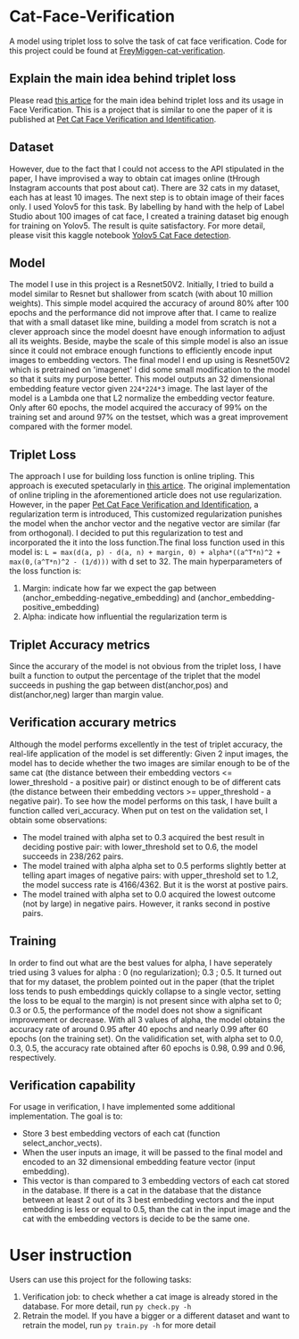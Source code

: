 # Cat-Face-Verification
A model using triplet loss to solve the task of cat face verification. Code for this project could be found at <a href='https://github.com/FreyMiggen/Cat-Face-Verification/tree/master'>FreyMiggen-cat-verification</a>.
## Explain the main idea behind triplet loss
Please read  <a href="https://omoindrot.github.io/triplet-loss">this artice</a> for the main idea behind triplet loss and its usage in Face Verification. 
This is a project that is similar to one the paper of it is published at <a href="http://cs230.stanford.edu/projects_fall_2019/reports/26251543.pdf">Pet Cat Face Verification and Identification</a>.

## Dataset
However, due to the fact that I could not access to the API stipulated in the paper, I have improvised a way to obtain cat images online (tHrough Instagram accounts that post about cat). There are 32 cats in my dataset, each has at least 10 images. The next step is to obtain image of their faces only. I used Yolov5 for this task. By labelling by hand with the help of Label Studio about 100 images of cat face, I created a training dataset big enough for training on Yolov5. The result is quite satisfactory. For more detail, please visit this kaggle notebook <a href="https://www.kaggle.com/code/freymiggen/yolov5">Yolov5 Cat Face detection</a>.

## Model
 The model I use in this project is a Resnet50V2. Initially, I tried to build a model similar to Resnet but shallower from scatch (with about 10 million weights). This simple model acquired the accuracy of around 80% after 100 epochs and the performance did not improve after that. I came to realize that with a small dataset like mine, building a model from scratch is not a clever approach since the model doesnt have enough information to adjust all its weights. Beside, maybe the scale of this simple model is also an issue since it could not embrace enough functions to efficiently encode input images to embedding vectors. The final model I end up using is Resnet50V2 which is pretrained on 'imagenet' 
 I did some small modification to the model so that it suits my purpose better. This model outputs an 32 dimensional embedding feature vector given `224*224*3` image. The last layer of the model is a Lambda one that L2 normalize the embedding vector feature. Only after 60 epochs, the model acquired the accuracy of 99% on the training set and around 97% on the testset, which was a great improvement compared with the former model. 
## Triplet Loss
The approach I use for building loss function is online tripling. This approach is executed spetacularly in <a href="https://omoindrot.github.io/triplet-loss">this artice</a>. The original implementation of online tripling in the aforementioned article does not use regularization. However, in the paper <a href="http://cs230.stanford.edu/projects_fall_2019/reports/26251543.pdf">Pet Cat Face Verification and Identification</a>, a regularization term is introduced, This customized regularization punishes the model when the anchor vector and the negative vector are similar (far from orthogonal). I decided to put this regularization to test and incorporated the it into the loss function.The final loss function used in this model is:
                                       `L = max(d(a, p) - d(a, n) + margin, 0) + alpha*((a^T*n)^2 + max(0,(a^T*n)^2 - (1/d)))` with d set to 32.
The main hyperparameters of the loss function is: 
1. Margin: indicate how far we expect the gap between (anchor_embedding-negative_embedding) and (anchor_embedding-positive_embedding)
2. Alpha: indicate how influential the regularization term is

## Triplet Accuracy metrics
Since the accurary of the model is not obvious from the triplet loss, I have built a function to output the percentage of the triplet that the model succeeds in pushing the gap between dist(anchor,pos) and dist(anchor,neg) larger than margin value. 
## Verification accurary metrics
Although the model performs excellently in the test of triplet accuracy, the real-life application of the model is set differently: Given 2 input images, the model has to decide whether the two images are similar enough to be of the same cat (the distance between their embedding vectors <= lower_threshold - a positive pair) or distinct enough to be of different cats (the distance between their embedding vectors >= upper_threshold - a negative pair). 
To see how the model performs on this task, I have built a function called veri_accuracy. When put on test on the validation set, I obtain some observations:
- The model trained with alpha set to 0.3 acquired the best result in deciding postive pair: with lower_threshold set to 0.6, the model succeeds in 238/262 pairs.
- The model trained with alpha alpha set to 0.5 performs slightly better at telling apart images of negative pairs: with upper_threshold set to 1.2, the model success rate is 4166/4362. But it is the worst at postive pairs.
- The model trained with alpha set to 0.0 acquired the lowest outcome (not by large) in negative pairs. However, it ranks second in postive pairs.
## Training
In order to find out what are the best values for alpha, I have seperately tried using 3 values for alpha : 0 (no regularization); 0.3 ; 0.5. It turned out that for my dataset, the problem pointed out in the paper (that the triplet loss tends to push embeddings quickly collapse to a single vector, setting the loss to be equal to the
margin) is not present since with alpha set to 0; 0.3 or 0.5, the performance of the model does not show a significant improvement or decrease. With all 3 values of alpha, the model obtains the accuracy rate of around 0.95 after 40 epochs and nearly 0.99 after 60 epochs (on the training set). On the validification set, with alpha set to 0.0, 0.3, 0.5, the accuracy rate obtained after 60 epochs is 0.98, 0.99 and 0.96, respectively.

## Verification capability
For usage in verification, I have implemented some additional implementation. The goal is to:
- Store 3 best embedding vectors of each cat (function select_anchor_vects).
- When the user inputs an image, it will be passed to the final model and encoded to an 32 dimensional embedding feature vector (input embedding). 
- This vector is than compared to 3 embedding vectors of each cat stored in the database. If there is a cat in the database that the distance between at least 2 out of its  3 best embedding vectors and the input embedding is less or equal to 0.5, than the cat in the input image and the cat with the embedding vectors is decide to be the same one.

# User instruction
Users can use this project for the following tasks:
1. Verification job: to check whether a cat image is already stored in the database. For more detail, run 
`py check.py -h`
2. Retrain the model. If you have a bigger or a different dataset and want to retrain the model, run `py train.py -h` for more detail
